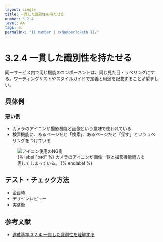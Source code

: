 ```yaml
---
layout: single
title: 一貫した識別性を持たせる
number: 3.2.4
level: AA
tags: sc
permalink: "{{ number | scNumberToPath }}/"
---
```


# 3.2.4 一貫した識別性を持たせる

同一サービス内で同じ機能のコンポーネントは、同じ見た目・ラベリングにする。ワーディングリストやスタイルガイドで定義と用途を記載することが望ましい。

## 具体例

### 悪い例

- カメラのアイコンが撮影機能と画像という意味で使われている
- 検索機能に、あるページだと「検索」、あるページだと「探す」というラベリングをつけている

<figure>
<img src="/img/3/2/4/3.2.4.png" alt="アイコン使用のNG例" />
<figcaption>
{% label "bad" %}
カメラのアイコンが画像一覧と撮影機能両方を表してしまっている。
{% endlabel %}
</figcaption>
</figure>

## テスト・チェック方法

- 企画時
- デザインレビュー
- 実装後

## 参考文献

- [達成基準 3.2.4: 一貫した識別性を理解する](https://waic.jp/docs/WCAG21/Understanding/consistent-identification.html)
